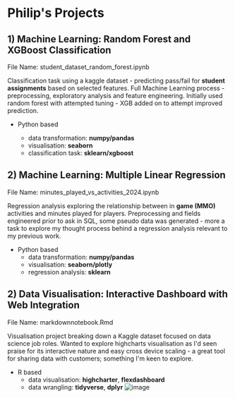 # Philip's Projects 

## 1) Machine Learning: Random Forest and XGBoost Classification

File Name: student_dataset_random_forest.ipynb

Classification task using a kaggle dataset - predicting pass/fail for **student assignments** based on selected features.
Full Machine Learning process - preprocessing, exploratory analysis and feature engineering.
Initially used random forest with attempted tuning - XGB added on to attempt improved prediction.

- Python based

  -  data transformation: **numpy/pandas**
  -  visualisation: **seaborn**
  -  classification task: **sklearn/xgboost**

## 2) Machine Learning: Multiple Linear Regression

File Name: minutes_played_vs_activities_2024.ipynb

Regression analysis exploring the relationship between in **game (MMO)** activities and minutes played for players.
Preprocessing and fields engineered prior to ask in SQL, some pseudo data was generated - 
more a task to explore my thought process behind a regression analysis relevant to my previous work. 

- Python based
    - data transformation: **numpy/pandas**
    - visualisation: **seaborn/plotly**
    - regression analysis: **sklearn**

## 2) Data Visualisation: Interactive Dashboard with Web Integration

File Name: markdownnotebook.Rmd

Visualisation project breaking down a Kaggle dataset focused on data science job roles. Wanted to explore highcharts
visualisation as I'd seen praise for its interactive nature and easy cross device scaling - a great tool 
for sharing data with customers; something I'm keen to explore.

- R based
    - data visualisation: **highcharter**, **flexdashboard**
    - data wrangling: **tidyverse**, **dplyr**
![image](https://github.com/user-attachments/assets/a629a6d9-a500-4560-a25d-805cea516751)



